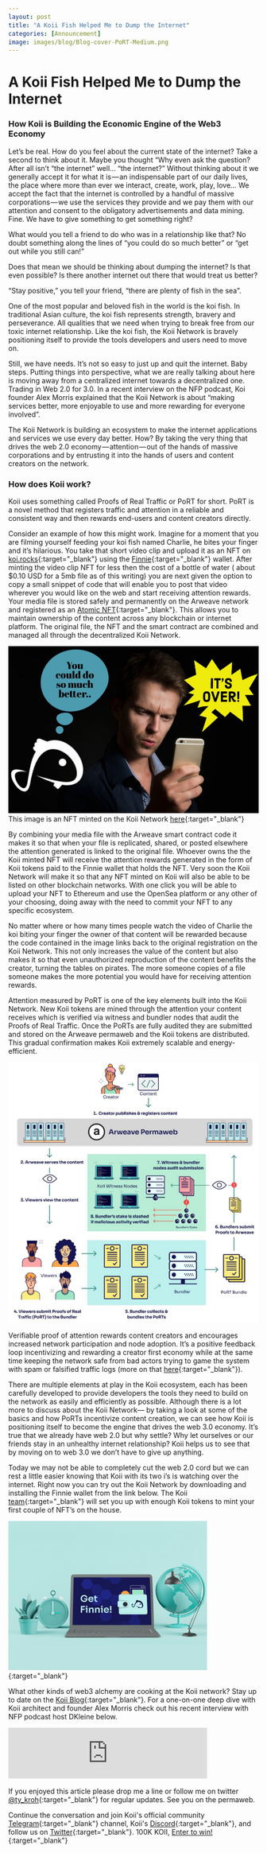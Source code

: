 ```yaml
---
layout: post
title: "A Koii Fish Helped Me to Dump the Internet"
categories: [Announcement]
image: images/blog/Blog-cover-PoRT-Medium.png
---
```


# A Koii Fish Helped Me to Dump the Internet

### How Koii is Building the Economic Engine of the Web3 Economy

Let’s be real. How do you feel about the current state of the internet? Take a second to think about it. Maybe you thought “Why even ask the question? After all isn’t “the internet” well… “the internet?” Without thinking about it we generally accept it for what it is — an indispensable part of our daily lives, the place where more than ever we interact, create, work, play, love… We accept the fact that the internet is controlled by a handful of massive corporations — we use the services they provide and we pay them with our attention and consent to the obligatory advertisements and data mining. Fine. We have to give something to get something right?

What would you tell a friend to do who was in a relationship like that? No doubt something along the lines of “you could do so much better” or “get out while you still can!”

Does that mean we should be thinking about dumping the internet? Is that even possible? Is there another internet out there that would treat us better?

“Stay positive,” you tell your friend, “there are plenty of fish in the sea”.

One of the most popular and beloved fish in the world is the koi fish. In traditional Asian culture, the koi fish represents strength, bravery and perseverance. All qualities that we need when trying to break free from our toxic internet relationship. Like the koi fish, the Koii Network is bravely positioning itself to provide the tools developers and users need to move on.

Still, we have needs. It’s not so easy to just up and quit the internet. Baby steps. Putting things into perspective, what we are really talking about here is moving away from a centralized internet towards a decentralized one. Trading in Web 2.0 for 3.0. In a recent interview on the NFP podcast, Koi founder Alex Morris explained that the Koii Network is about “making services better, more enjoyable to use and more rewarding for everyone involved”.

The Koii Network is building an ecosystem to make the internet applications and services we use every day better. How? By taking the very thing that drives the web 2.0 economy — attention — out of the hands of massive corporations and by entrusting it into the hands of users and content creators on the network.

### How does Koii work?

Koii uses something called Proofs of Real Traffic or PoRT for short. PoRT is a novel method that registers traffic and attention in a reliable and consistent way and then rewards end-users and content creators directly.

Consider an example of how this might work. Imagine for a moment that you are filming yourself feeding your koi fish named Charlie, he bites your finger and it’s hilarious. You take that short video clip and upload it as an NFT on [koi.rocks](https://koi.rocks/contents){:target="\_blank"} using the [Finnie](https://koii.network/getFinnie?&utm_source=FinnieWallet&utm_medium=CoinSpeaker&utm_source=Finniepressrelease){:target="\_blank"} wallet. After minting the video clip NFT for less then the cost of a bottle of water ( about $0.10 USD for a 5mb file as of this writing) you are next given the option to copy a small snippet of code that will enable you to post that video wherever you would like on the web and start receiving attention rewards. Your media file is stored safely and permanently on the Arweave network and registered as an [Atomic NFT](https://atomicnft.com/){:target="\_blank"}. This allows you to maintain ownership of the content across any blockchain or internet platform. The original file, the NFT and the smart contract are combined and managed all through the decentralized Koii Network.

![image0](/images/blog/08-24-cover.png)
This image is an NFT minted on the Koii Network [here](https://koii.live/h3D8nUlM6a995s3G3fRW-qjYqMVyClqxMvvaRmhMoSo.html){:target="\_blank"}

By combining your media file with the Arweave smart contract code it makes it so that when your file is replicated, shared, or posted elsewhere the attention generated is linked to the original file. Whoever owns the the Koii minted NFT will receive the attention rewards generated in the form of Koii tokens paid to the Finnie wallet that holds the NFT. Very soon the Koii Network will make it so that any NFT minted on Koii will also be able to be listed on other blockchain networks. With one click you will be able to upload your NFT to Ethereum and use the OpenSea platform or any other of your choosing, doing away with the need to commit your NFT to any specific ecosystem.

No matter where or how many times people watch the video of Charlie the koi biting your finger the owner of that content will be rewarded because the code contained in the image links back to the original registration on the Koii Network. This not only increases the value of the content but also makes it so that even unauthorized reproduction of the content benefits the creator, turning the tables on pirates. The more someone copies of a file someone makes the more potential you would have for receiving attention rewards.

Attention measured by PoRT is one of the key elements built into the Koii Network. New Koii tokens are mined through the attention your content receives which is verified via witness and bundler nodes that audit the Proofs of Real Traffic. Once the PoRTs are fully audited they are submitted and stored on the Arweave permaweb and the Koii tokens are distributed. This gradual confirmation makes Koii extremely scalable and energy-efficient.

![image2](/images/blog/08-24-image2.png)

Verifiable proof of attention rewards content creators and encourages increased network participation and node adoption. It’s a positive feedback loop incentivizing and rewarding a creator first economy while at the same time keeping the network safe from bad actors trying to game the system with spam or falsified traffic logs (more on that [here](https://koii.network/proofs-of-real-traffic.pdf){:target="\_blank"}).

There are multiple elements at play in the Koii ecosystem, each has been carefully developed to provide developers the tools they need to build on the network as easily and efficiently as possible. Although there is a lot more to discuss about the Koii Network— by taking a look at some of the basics and how PoRTs incentivize content creation, we can see how Koii is positioning itself to become the engine that drives the web 3.0 economy. It’s true that we already have web 2.0 but why settle? Why let ourselves or our friends stay in an unhealthy internet relationship? Koii helps us to see that by moving on to web 3.0 we don’t have to give up anything.

Today we may not be able to completely cut the web 2.0 cord but we can rest a little easier knowing that Koii with its two i’s is watching over the internet.
Right now you can try out the Koii Network by downloading and installing the Finnie wallet from the link below. The Koii [team](https://twitter.com/KoiiNetwork?s=20){:target="\_blank"} will set you up with enough Koii tokens to mint your first couple of NFT’s on the house.

[![downloadfinnie](/images/blog/PSDMarchNook79.png)](https://koii.network/getFinnie){:target="\_blank"}

What other kinds of web3 alchemy are cooking at the Koii network? Stay up to date on the [Koii Blog](https://blog.koii.network/){:target="\_blank"}. For a one-on-one deep dive with Koii architect and founder Alex Morris check out his recent interview with NFP podcast host DKleine below.

<iframe src="https://anchor.fm/dkleine/embed/episodes/Alex-Morris-e15c62s/a-a43hf8s" height="102px" width="400px" frameborder="0" scrolling="no"></iframe>

If you enjoyed this article please drop me a line or follow me on twitter [@ty_kroh](https://twitter.com/ty_kroh){:target="\_blank"} for regular updates. See you on the permaweb.

Continue the conversation and join Koii's official community [Telegram](https://t.me/joinchat/OEHs_8T9-8ZhZmU5){:target="\_blank"} channel, Koii's [Discord](https://discord.com/invite/SDwgnjxNEn){:target="\_blank"}, and follow us on [Twitter](https://twitter.com/KoiiNetwork){:target="\_blank"}. 100K KOII, [Enter to win!](https://gleam.io/c3Cwz/-welcome-to-the-koii-drop-){:target="\_blank"}
